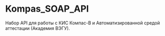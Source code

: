 # Kompas_SOAP_API

Набор API для работы с КИС Компас-В и Автоматизированной средой аттестации (Академия ВЭГУ).
